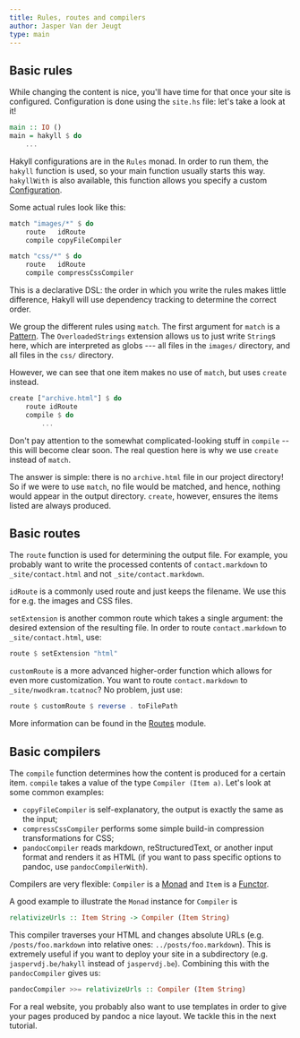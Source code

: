 ```yaml
---
title: Rules, routes and compilers
author: Jasper Van der Jeugt
type: main
---
```


Basic rules
-----------

While changing the content is nice, you'll have time for that once your site is
configured. Configuration is done using the `site.hs` file: let's take a look at
it!

```haskell
main :: IO ()
main = hakyll $ do
    ...
```

Hakyll configurations are in the `Rules` monad. In order to run them, the
`hakyll` function is used, so your main function usually starts this way.
`hakyllWith` is also available, this function allows you specify a custom
[Configuration].

[Configuration]: /reference/Hakyll-Core-Configuration.html

Some actual rules look like this:

```haskell
match "images/*" $ do
    route   idRoute
    compile copyFileCompiler

match "css/*" $ do
    route   idRoute
    compile compressCssCompiler

```

This is a declarative DSL: the order in which you write the rules makes little
difference, Hakyll will use dependency tracking to determine the correct order.

We group the different rules using `match`. The first argument for `match` is a
[Pattern]. The `OverloadedStrings` extension allows us to just write `String`s
here, which are interpreted as globs --- all files in the `images/` directory,
and all files in the `css/` directory.

[Pattern]: /reference/Hakyll-Core-Identifier-Pattern.html

However, we can see that one item makes no use of `match`, but uses `create`
instead.

```haskell
create ["archive.html"] $ do
    route idRoute
    compile $ do
        ...
```

Don't pay attention to the somewhat complicated-looking stuff in `compile` --
this will become clear soon. The real question here is why we use `create`
instead of `match`.

The answer is simple: there is no `archive.html` file in our project directory!
So if we were to use `match`, no file would be matched, and hence, nothing
would appear in the output directory. `create`, however, ensures the items
listed are always produced.

Basic routes
------------

The `route` function is used for determining the output file. For example, you
probably want to write the processed contents of `contact.markdown` to
`_site/contact.html` and not `_site/contact.markdown`.

`idRoute` is a commonly used route and just keeps the filename. We use this for
e.g.  the images and CSS files.

`setExtension` is another common route which takes a single argument: the
desired extension of the resulting file. In order to route `contact.markdown` to
`_site/contact.html`, use:

```haskell
route $ setExtension "html"
```

`customRoute` is a more advanced higher-order function which allows for even
more customization. You want to route `contact.markdown` to
`_site/nwodkram.tcatnoc`? No problem, just use:

```haskell
route $ customRoute $ reverse . toFilePath
```

More information can be found in the [Routes] module.

[Routes]: /reference/Hakyll-Core-Routes.html

Basic compilers
---------------

The `compile` function determines how the content is produced for a certain
item. `compile` takes a value of the type `Compiler (Item a)`. Let's look at
some common examples:

- `copyFileCompiler` is self-explanatory, the output is exactly the same as the
  input;
- `compressCssCompiler` performs some simple build-in compression
  transformations for CSS;
- `pandocCompiler` reads markdown, reStructuredText, or another input format and
  renders it as HTML (if you want to pass specific options to pandoc, use
  `pandocCompilerWith`).

Compilers are very flexible: `Compiler` is a [Monad] and `Item` is a [Functor].

[Monad]: http://learnyouahaskell.com/a-fistful-of-monads
[Functor]: http://learnyouahaskell.com/functors-applicative-functors-and-monoids

A good example to illustrate the `Monad` instance for `Compiler` is

```haskell
relativizeUrls :: Item String -> Compiler (Item String)
```

This compiler traverses your HTML and changes absolute URLs (e.g.
`/posts/foo.markdown` into relative ones: `../posts/foo.markdown`). This is
extremely useful if you want to deploy your site in a subdirectory (e.g.
`jaspervdj.be/hakyll` instead of `jaspervdj.be`). Combining this with the
`pandocCompiler` gives us:

```haskell
pandocCompiler >>= relativizeUrls :: Compiler (Item String)
```

For a real website, you probably also want to use templates in order to give
your pages produced by pandoc a nice layout. We tackle this in the next
tutorial.
